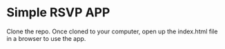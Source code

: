 # Simple RSVP APP

Clone the repo. Once cloned to your computer, open up the index.html file in a browser to use the app.
